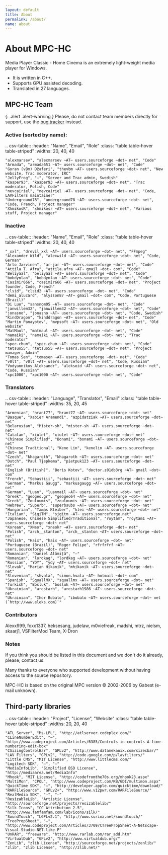 ```yaml
---
layout: default
title: About
permalink: /about/
name: about
---
```


# About MPC-HC

Media Player Classic - Home Cinema is an extremely light-weight media player for Windows.

* It is written in C++.
* Supports GPU assisted decoding.
* Translated in 27 languages.


## MPC-HC Team

{: .alert .alert-warning }
Please, do not contact team members directly for support,
use the [bug tracker](https://trac.mpc-hc.org/wiki/How_to_Report_Issues) instead.


### Active (sorted by name):

<div class="table-responsive">

.. csv-table::
    :header: "Name", "Email", "Role"
    :class: "table table-hover table-striped"
    :widths: 20, 40, 40

    "alexmarsev", "alexmarsev ~AT~ users.sourceforge ~dot~ net", "Code"
    "Armada", "armada651 ~AT~ users.sourceforge ~dot~ net", "Code"
    "Goran (vBm) Džaferi", "thevbm ~AT~ users.sourceforge ~dot~ net", "New website, Trac moderator, IRC"
    "JellyFrog", "—", "Server and Trac admin, Swedish"
    "kasper93", "kasper93 ~AT~ users.sourceforge ~dot~ net", "Trac moderator, Polish, Code"
    "nevcairiel", "nevcairiel ~AT~ users.sourceforge ~dot~ net", "Code, LAVFilters maintainer"
    "Underground78", "underground78 ~AT~ users.sourceforge ~dot~ net", "Code, French, Project manager"
    "XhmikosR", "xhmikosr ~AT~ users.sourceforge ~dot~ net", "Various stuff, Project manager"

</div>

### Inactive

<div class="table-responsive">

.. csv-table::
    :header: "Name", "Email", "Role"
    :class: "table table-hover table-striped"
    :widths: 20, 40, 40

    "_xxl", "drevil_xxl ~AT~ users.sourceforge ~dot~ net", "FFmpeg"
    "Alexander Wild", "alexwild ~AT~ users.sourceforge ~dot~ net", "Code, German"
    "Arto Jarvinen", "ar-jar ~AT~ users.sourceforge ~dot~ net", "Code"
    "Attila T. Afra", "attila.afra ~AT~ gmail ~dot~ com", "Code"
    "Beliyaal", "beliyaal ~AT~ users.sourceforge ~dot~ net", "Code"
    "bobdynlan", "bobdynlan ~AT~ users.sourceforge ~dot~ net", "Code"
    "Casimir666", "casimir666 ~AT~ users.sourceforge ~dot~ net", "Project founder, Code, French"
    "clsid", "clsid2 ~AT~ users.sourceforge ~dot~ net", "Code"
    "demi_alucard", "alysson87 ~AT~ gmail ~dot~ com", "Code, Portuguese (Brazil)"
    "Di Luo", "sansnom05 ~AT~ users.sourceforge ~dot~ net", "Code"
    "janwillem32", "janwillem32 ~AT~ users.sourceforge ~dot~ net", "Code"
    "jonasno", "jonasno ~AT~ users.sourceforge ~dot~ net", "Code, Swedish"
    "KindDragon", "kinddragon ~AT~ users.sourceforge ~dot~ net", "Code"
    "Martin Panayotov", "mvpsoft ~AT~ users.sourceforge ~dot~ net", "Old website"
    "MatMaul", "matmaul ~AT~ users.sourceforge ~dot~ net", "Code"
    "namaiki", "namaiki ~AT~ users.sourceforge ~dot~ net", "Trac moderator"
    "spec-chum", "spec-chum ~AT~ users.sourceforge ~dot~ net", "Code"
    "tetsuo55", "tetsuo55 ~AT~ users.sourceforge ~dot~ net", "Project manager, Admin"
    "Tomas Sen", "tomasen ~AT~ users.sourceforge ~dot~ net", "Code"
    "v0lt", "v0lt ~AT~ users.sourceforge ~dot~ net", "Code, Russian"
    "Vodyannikov Aleksandr", "aleksoid ~AT~ users.sourceforge ~dot~ net", "Code, Russian"
    "xpc1000", "xpc1000 ~AT~ users.sourceforge ~dot~ net", "Code"


</div>

### Translators

<div class="table-responsive">

.. csv-table::
    :header: "Language", "Translator", "Email"
    :class: "table table-hover table-striped"
    :widths: 35, 20, 45

    "Armenian", "hrant77", "hrant77 ~AT~ users.sourceforge ~dot~ net"
    "Basque", "Xabier Aramendi", "azpidatziak ~AT~ users.sourceforge ~dot~ net"
    "Belarusian", "Mister-sh", "mister-sh ~AT~ users.sourceforge ~dot~ net"
    "Catalan", "xiulet", "xiulet ~AT~ users.sourceforge ~dot~ net"
    "Chinese Simplified", "Bonami", "bonami ~AT~ users.sourceforge ~dot~ net"
    "Chinese Traditional", "Kene Lin", "kenelin ~AT~ users.sourceforge ~dot~ net"
    "Czech", "khagaroth", "khagaroth ~AT~ users.sourceforge ~dot~ net"
    "Dutch", "Paul Tjepkema", "pietpuk123 ~AT~ users.sourceforge ~dot~ net"
    "English (British)", "Boris Kotov", "doctor.z01db3rg ~AT~ gmail ~dot~ com"
    "French", "Sebastiii", "sebastiii ~AT~ users.sourceforge ~dot~ net"
    "German", "Markus Gaugg", "markusgaugg ~AT~ users.sourceforge ~dot~ net"
    "German", "Luan", "luanmail ~AT~ users.sourceforge ~dot~ net"
    "Greek", "geogeo.gr", "geogeo64 ~AT~ users.sourceforge ~dot~ net"
    "Greek", "Zouloumis", "zouloumis ~AT~ users.sourceforge ~dot~ net"
    "Hebrew", "Superb", "superbsubs ~AT~ users.sourceforge ~dot~ net"
    "Hungarian", "Tamas Kleiber", "klei ~AT~ users.sourceforge ~dot~ net"
    "Italian", "SigiTM", "sigitm ~AT~ users.sourceforge.net"
    "Japanese, Chinese Simplified/Traditional", "roytam", "roytam1 ~AT~ users.sourceforge ~dot~ net"
    "Korean", "XNeo", "xneokr ~AT~ users.sourceforge ~dot~ net"
    "Polish", "arch__stanton", "arch__stanton ~AT~ users.sourceforge ~dot~ net"
    "Polish", "Haix", "haix ~AT~ users.sourceforge ~dot~ net"
    "Portuguese (Brazil)", "Roger Felipe", "rfrfrfrf ~AT~ users.sourceforge ~dot~ net"
    "Romanian", "Daniel Alămiță", "—"
    "Romanian", "lordkag", "lordkag ~AT~ users.sourceforge ~dot~ net"
    "Russian", "YDY", "ydy ~AT~ users.sourceforge ~dot~ net"
    "Slovak", "Marian Hikanik", "mhikanik ~AT~ users.sourceforge ~dot~ net"
    "Slovenian", "shvala", "simon.hvala ~AT~ hotmail ~dot~ com"
    "Spanish", "SquallMX", "squallmx ~AT~ users.sourceforge ~dot~ net"
    "Turkish", "Bosluk", "bosluk ~AT~ users.sourceforge ~dot~ net"
    "Ukrainian", "arestarh", "arestarh1986 ~AT~ users.sourceforge ~dot~ net"
    "Ukrainian", "Ihor Bobalo", "ibobalo ~AT~ users.sourceforge ~dot~ net (`http://www.eleks.com)`"

</div>

### Contributors

Alexx999, foxx1337, heksesang, judelaw, m0viefreak, madshi, mtrz, nielsm, skaarj1, VSFilterMod Team, X-Dron


### Notes

If you think you should be listed in this document and we don't do it already, please, contact us.

Many thanks to everyone who supported development without having access to the source repository.

MPC-HC is based on the original MPC version © 2002-2006 by Gabest (e-mail unknown).


## Third-party libraries

<div class="table-responsive">

.. csv-table::
    :header: "Project", "License", "Website"
    :class: "table table-hover table-striped"
    :widths: 20, 20, 40

    "ATL Server", "Ms-LPL", "http://atlserver.codeplex.com/"
    "CLineNumberEdit", "—", "http://www.codeproject.com/Articles/6385/Controls-in-controls-A-line-numbering-edit-box"
    "CSizingControlBar", "GPLv2", "http://www.datamekanix.com/sizecbar/"
    "LAV Filters", "GPLv2", "http://code.google.com/p/lavfilters/"
    "Little CMS", "MIT License", "http://www.littlecms.com/"
    "Logitech SDK", "—", "—"
    "MediaInfoLib", "Simplified BSD License", "http://mediaarea.net/MediaInfo"
    "Mhook", "MIT License", "http://codefromthe70s.org/mhook23.aspx"
    "MultiMon", "CPOL", "http://www.codeproject.com/KB/GDI/multimon.aspx"
    "QuickTime SDK", "—", "http://developer.apple.com/quicktime/download/"
    "RARFileSource", "GPLv2+", "http://www.v12pwr.com/RARFileSource/"
    "RealMedia SDK", "—", "—"
    "ResizableLib", "Artistic License", "http://sourceforge.net/projects/resizablelib/"
    "Silk Icons", "CC Attribution 2.5", "http://www.famfamfam.com/lab/icons/silk/"
    "SoundTouch", "LGPLv2.1", "http://www.surina.net/soundtouch/"
    "TreePropSheet", "—", "http://www.codeproject.com/Articles/3709/CTreePropSheet-A-Netscape-Visual-Studio-NET-like-P"
    "UnRAR", "freeware", "http://www.rarlab.com/rar_add.htm"
    "VirtualDub", "GPLv2", "http://www.virtualdub.org/"
    "ZenLib", "zlib License", "http://sourceforge.net/projects/zenlib/"
    "zlib", "zlib License", "http://zlib.net/"

</div>
